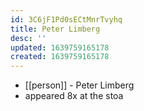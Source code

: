 ```yaml
---
id: 3C6jF1Pd0sECtMnrTvyhq
title: Peter Limberg
desc: ''
updated: 1639759165178
created: 1639759165178
---
```



- [[person]] - Peter Limberg
- appeared 8x at the stoa
